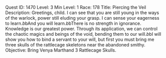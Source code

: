 Quest ID: 1470
Level: 3
Min Level: 1
Race: 178
Title: Piercing the Veil
Description: Greetings, child. I can see that you are still young in the ways of the warlock, power still eluding your grasp. I can sense your eagerness to learn.$b$bAnd you will learn.$b$bThere is no strength in ignorance. Knowledge is our greatest power. Through its application, we can control the chaotic magics and beings of the void, bending them to our will.$b$bI will show you how to bind a servant to your will, but first you must bring me three skulls of the rattlecage skeletons near the abandoned smithy.
Objective: Bring Venya Marthand 3 Rattlecage Skulls.
